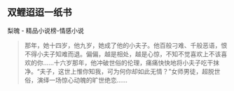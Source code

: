 ## 双鲤迢迢一纸书

梨魄  -  精品小说榜-情感小说

> 那年，她十四岁，他九岁，她成了他的小夫子。他百般刁难、千般恶语，恨不得小夫子知难而退。偏偏，越是相处，越是心惊，不知不觉喜欢上不该喜欢的你……十六岁那年，他冲破世俗的伦理，痛痛快快地将小夫子吃干抹净。“夫子，这世上惟你知我，可为何你却如此无情？”女师男徒，超脱世俗，演绎一场惊心动魄的旷世绝恋……
